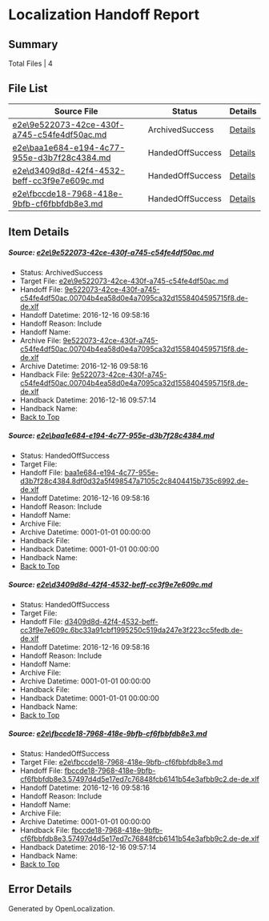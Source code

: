 # <a name='report-top'></a> Localization Handoff Report

## Summary
 Total Files | 4

## File List
 Source File | Status | Details 
 ----------- | ------ | ------- 
 [e2e\9e522073-42ce-430f-a745-c54fe4df50ac.md](https://github.com/OpenLocalizationTestOrg/ol-test0/blob/8c0d9baab768449e650b38611646af84d6a5c3a2/e2e/9e522073-42ce-430f-a745-c54fe4df50ac.md) | ArchivedSuccess | [Details](#7eaeae4029ef15d35479d6cae48869055cd683fc1)
 [e2e\baa1e684-e194-4c77-955e-d3b7f28c4384.md](https://github.com/OpenLocalizationTestOrg/ol-test0/blob/9b3ac68aaf0436ad6cb2b7d9dcd64fd8e891dffe/e2e/baa1e684-e194-4c77-955e-d3b7f28c4384.md) | HandedOffSuccess | [Details](#9a401294884d66a0af2bfdd476875b926d48f43e2)
 [e2e\d3409d8d-42f4-4532-beff-cc3f9e7e609c.md](https://github.com/OpenLocalizationTestOrg/ol-test0/blob/9b3ac68aaf0436ad6cb2b7d9dcd64fd8e891dffe/e2e/d3409d8d-42f4-4532-beff-cc3f9e7e609c.md) | HandedOffSuccess | [Details](#259b3d1f64bc4f2a4a20fb084a260c89c33cc8583)
 [e2e\fbccde18-7968-418e-9bfb-cf6fbbfdb8e3.md](https://github.com/OpenLocalizationTestOrg/ol-test0/blob/d0d8ecff411167679723c9531ac25feca90d99f7/e2e/fbccde18-7968-418e-9bfb-cf6fbbfdb8e3.md) | HandedOffSuccess | [Details](#e7ace1c3e0fa1db9498fb41300aeaad2eb5333984)

## Item Details
##### <a name='7eaeae4029ef15d35479d6cae48869055cd683fc1'></a> Source: [e2e\9e522073-42ce-430f-a745-c54fe4df50ac.md](https://github.com/OpenLocalizationTestOrg/ol-test0/blob/8c0d9baab768449e650b38611646af84d6a5c3a2/e2e/9e522073-42ce-430f-a745-c54fe4df50ac.md)
* Status: ArchivedSuccess
* Target File: [e2e\9e522073-42ce-430f-a745-c54fe4df50ac.md](https://github.com/OpenLocalizationTestOrg/ol-test0-dede/blob/171e4b95370e2caebed9b20a8c24a82b767bbc77/e2e/9e522073-42ce-430f-a745-c54fe4df50ac.md)
* Handoff File: [9e522073-42ce-430f-a745-c54fe4df50ac.00704b4ea58d0e4a7095ca32d1558404595715f8.de-de.xlf](https://github.com/OpenLocalizationTestOrg/ol-test0-handoff/blob/6f9b75c5fde5a43dfe29b764dca33384529dea33/ol-handoff/OpenLocalizationTestOrg/ol-test0-dede/xinjiang/ht/9e522073-42ce-430f-a745-c54fe4df50ac.00704b4ea58d0e4a7095ca32d1558404595715f8.de-de.xlf)
* Handoff Datetime: 2016-12-16 09:58:16
* Handoff Reason: Include
* Handoff Name: 
* Archive File: [9e522073-42ce-430f-a745-c54fe4df50ac.00704b4ea58d0e4a7095ca32d1558404595715f8.de-de.xlf](https://github.com/OpenLocalizationTestOrg/ol-test0-handoff/blob/6c823c19a70a1e096873b5ef4f37d4d8c7b26ce8/ol-archive/OpenLocalizationTestOrg/ol-test0-dede/xinjiang/ht/9e522073-42ce-430f-a745-c54fe4df50ac.00704b4ea58d0e4a7095ca32d1558404595715f8.de-de.xlf)
* Archive Datetime: 2016-12-16 09:58:16
* Handback File: [9e522073-42ce-430f-a745-c54fe4df50ac.00704b4ea58d0e4a7095ca32d1558404595715f8.de-de.xlf](https://github.com/OpenLocalizationTestOrg/ol-test0-handback/blob/c7fb4013a687cfab0701805414c48ab4edbbf210/ol-handback/OpenLocalizationTestOrg/ol-test0-dede/xinjiang/mt/9e522073-42ce-430f-a745-c54fe4df50ac.00704b4ea58d0e4a7095ca32d1558404595715f8.de-de.xlf)
* Handback Datetime: 2016-12-16 09:57:14
* Handback Name: 
* [Back to Top](#report-top)

##### <a name='9a401294884d66a0af2bfdd476875b926d48f43e2'></a> Source: [e2e\baa1e684-e194-4c77-955e-d3b7f28c4384.md](https://github.com/OpenLocalizationTestOrg/ol-test0/blob/9b3ac68aaf0436ad6cb2b7d9dcd64fd8e891dffe/e2e/baa1e684-e194-4c77-955e-d3b7f28c4384.md)
* Status: HandedOffSuccess
* Target File: 
* Handoff File: [baa1e684-e194-4c77-955e-d3b7f28c4384.8df0d32a5f498547a7105c2c8404415b735c6992.de-de.xlf](https://github.com/OpenLocalizationTestOrg/ol-test0-handoff/blob/6f9b75c5fde5a43dfe29b764dca33384529dea33/ol-handoff/OpenLocalizationTestOrg/ol-test0-dede/xinjiang/ht/baa1e684-e194-4c77-955e-d3b7f28c4384.8df0d32a5f498547a7105c2c8404415b735c6992.de-de.xlf)
* Handoff Datetime: 2016-12-16 09:58:16
* Handoff Reason: Include
* Handoff Name: 
* Archive File: 
* Archive Datetime: 0001-01-01 00:00:00
* Handback File: 
* Handback Datetime: 0001-01-01 00:00:00
* Handback Name: 
* [Back to Top](#report-top)

##### <a name='259b3d1f64bc4f2a4a20fb084a260c89c33cc8583'></a> Source: [e2e\d3409d8d-42f4-4532-beff-cc3f9e7e609c.md](https://github.com/OpenLocalizationTestOrg/ol-test0/blob/9b3ac68aaf0436ad6cb2b7d9dcd64fd8e891dffe/e2e/d3409d8d-42f4-4532-beff-cc3f9e7e609c.md)
* Status: HandedOffSuccess
* Target File: 
* Handoff File: [d3409d8d-42f4-4532-beff-cc3f9e7e609c.6bc33a91cbf1995250c519da247e3f223cc5fedb.de-de.xlf](https://github.com/OpenLocalizationTestOrg/ol-test0-handoff/blob/6f9b75c5fde5a43dfe29b764dca33384529dea33/ol-handoff/OpenLocalizationTestOrg/ol-test0-dede/xinjiang/ht/d3409d8d-42f4-4532-beff-cc3f9e7e609c.6bc33a91cbf1995250c519da247e3f223cc5fedb.de-de.xlf)
* Handoff Datetime: 2016-12-16 09:58:16
* Handoff Reason: Include
* Handoff Name: 
* Archive File: 
* Archive Datetime: 0001-01-01 00:00:00
* Handback File: 
* Handback Datetime: 0001-01-01 00:00:00
* Handback Name: 
* [Back to Top](#report-top)

##### <a name='e7ace1c3e0fa1db9498fb41300aeaad2eb5333984'></a> Source: [e2e\fbccde18-7968-418e-9bfb-cf6fbbfdb8e3.md](https://github.com/OpenLocalizationTestOrg/ol-test0/blob/d0d8ecff411167679723c9531ac25feca90d99f7/e2e/fbccde18-7968-418e-9bfb-cf6fbbfdb8e3.md)
* Status: HandedOffSuccess
* Target File: [e2e\fbccde18-7968-418e-9bfb-cf6fbbfdb8e3.md](https://github.com/OpenLocalizationTestOrg/ol-test0-dede/blob/171e4b95370e2caebed9b20a8c24a82b767bbc77/e2e/fbccde18-7968-418e-9bfb-cf6fbbfdb8e3.md)
* Handoff File: [fbccde18-7968-418e-9bfb-cf6fbbfdb8e3.57497d4d5e17ed7c76848fcb6141b54e3afbb9c2.de-de.xlf](https://github.com/OpenLocalizationTestOrg/ol-test0-handoff/blob/6f9b75c5fde5a43dfe29b764dca33384529dea33/ol-handoff/OpenLocalizationTestOrg/ol-test0-dede/xinjiang/ht/fbccde18-7968-418e-9bfb-cf6fbbfdb8e3.57497d4d5e17ed7c76848fcb6141b54e3afbb9c2.de-de.xlf)
* Handoff Datetime: 2016-12-16 09:58:16
* Handoff Reason: Include
* Handoff Name: 
* Archive File: 
* Archive Datetime: 0001-01-01 00:00:00
* Handback File: [fbccde18-7968-418e-9bfb-cf6fbbfdb8e3.57497d4d5e17ed7c76848fcb6141b54e3afbb9c2.de-de.xlf](https://github.com/OpenLocalizationTestOrg/ol-test0-handback/blob/c7fb4013a687cfab0701805414c48ab4edbbf210/ol-handback/OpenLocalizationTestOrg/ol-test0-dede/xinjiang/mt/fbccde18-7968-418e-9bfb-cf6fbbfdb8e3.57497d4d5e17ed7c76848fcb6141b54e3afbb9c2.de-de.xlf)
* Handback Datetime: 2016-12-16 09:57:14
* Handback Name: 
* [Back to Top](#report-top)


## Error Details

Generated by OpenLocalization.
